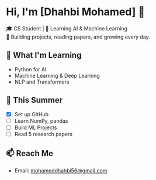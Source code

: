 # Hi, I'm [Dhahbi Mohamed] 👋
🎓 CS Student | 🤖 Learning AI & Machine Learning  
🧠 Building projects, reading papers, and growing every day.

## 🌱 What I'm Learning
- Python for AI
- Machine Learning & Deep Learning
- NLP and Transformers

## 🔭 This Summer
- [x] Set up GitHub
- [ ] Learn NumPy, pandas
- [ ] Build ML Projects
- [ ] Read 5 research papers

## 📫 Reach Me
- Email: mohameddhahbi56@gmail.com
